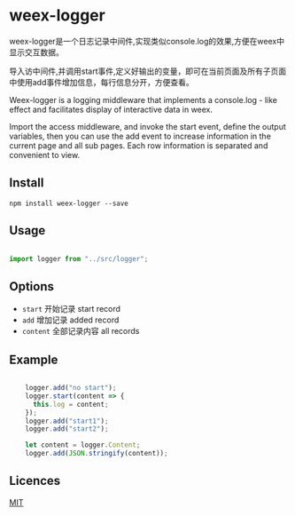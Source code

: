 weex-logger
=================

weex-logger是一个日志记录中间件,实现类似console.log的效果,方便在weex中显示交互数据。

导入访中间件,并调用start事件,定义好输出的变量，即可在当前页面及所有子页面中使用add事件增加信息，每行信息分开，方便查看。

Weex-logger is a logging middleware that implements a console.log - like effect and facilitates display of interactive data in weex.

Import the access middleware, and invoke the start event, define the output variables, then you can use the add event to increase information in the current page and all sub pages. Each row information is separated and convenient to view.

## Install

`npm install weex-logger --save`

## Usage

```ts

import logger from "../src/logger";

```

## Options

- `start` 开始记录 start record
- `add` 增加记录 added record
- `content` 全部记录内容 all records

## Example

```ts

    logger.add("no start");
    logger.start(content => {
      this.log = content;
    });
    logger.add("start1");
    logger.add("start2");

    let content = logger.Content;
    logger.add(JSON.stringify(content));

```    

## Licences

[MIT](LICENSE)
